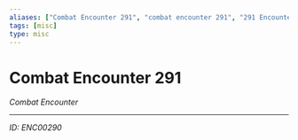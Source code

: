 ```yaml
---
aliases: ["Combat Encounter 291", "combat encounter 291", "291 Encounter Combat"]
tags: [misc]
type: misc
---
```


# Combat Encounter 291

*Combat Encounter*

---
*ID: ENC00290*